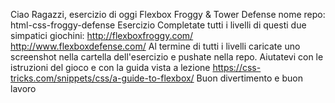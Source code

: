 Ciao Ragazzi,
esercizio di oggi Flexbox Froggy & Tower Defense
nome repo: html-css-froggy-defense
Esercizio
Completate tutti i livelli di questi due simpatici giochini:
http://flexboxfroggy.com/
http://www.flexboxdefense.com/
Al termine di tutti i livelli caricate uno screenshot nella cartella dell'esercizio e pushate nella repo.
Aiutatevi con le istruzioni del gioco e con la guida vista a lezione
https://css-tricks.com/snippets/css/a-guide-to-flexbox/
Buon divertimento e buon lavoro